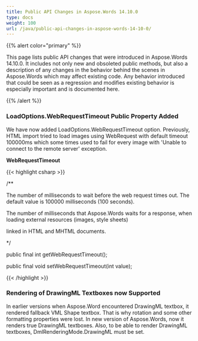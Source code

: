 ```yaml
---
title: Public API Changes in Aspose.Words 14.10.0
type: docs
weight: 100
url: /java/public-api-changes-in-aspose-words-14-10-0/
---
```


{{% alert color="primary" %}} 

This page lists public API changes that were introduced in Aspose.Words 14.10.0. It includes not only new and obsoleted public methods, but also a description of any changes in the behavior behind the scenes in Aspose.Words which may affect existing code. Any behavior introduced that could be seen as a regression and modifies existing behavior is especially important and is documented here.

{{% /alert %}} 
### **LoadOptions.WebRequestTimeout Public Property Added**
We have now added LoadOptions.WebRequestTimeout option. Previously, HTML import tried to load images using WebRequest with default timeout 100000ms which some times used to fail for every image with 'Unable to connect to the remote server' exception.

**WebRequestTimeout**

{{< highlight csharp >}}

 /** 

 The number of milliseconds to wait before the web request times out. The default value is 100000 milliseconds (100 seconds). 



 The number of milliseconds that Aspose.Words waits for a response, when loading external resources (images, style sheets)

 linked in HTML and MHTML documents. 

*/

public final int getWebRequestTimeout();

public final void setWebRequestTimeout(int value);

{{< /highlight >}}
### **Rendering of DrawingML Textboxes now Supported**
In earlier versions when Aspose.Word encountered DrawingML textbox, it rendered fallback VML Shape textbox. That is why rotation and some other formatting properties were lost. In new version of Aspose.Words, now it renders true DrawingML textboxes. Also, to be able to render DrawingML textboxes, DmlRenderingMode.DrawingML must be set.
